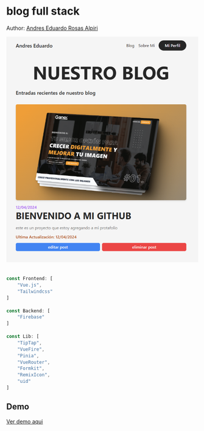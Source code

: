 # blog full stack
Author: [Andres Eduardo Rosas Alpiri](https://github.com/XxElInmortalXx)

<img src="./public/image.png">

<br />

```javascript

const Frontend: [
    "Vue.js",
    "Tailwindcss"
]

const Backend: [
    "Firebase"
]

const Lib: [
    "TipTap",
    "VueFire",
    "Pinia",
    "VueRouter",
    "Formkit",
    "RemixIcon",
    "uid"
]
```

## Demo
<a href="https://youtu.be/rw4xD1_iPeo?si=t6vbsOo2NPApRcyx" target="_blank">Ver demo aqui</a>
